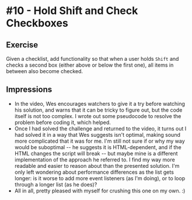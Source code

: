 # \#10 - Hold Shift and Check Checkboxes

## Exercise
Given a checklist, add functionality so that when a user holds `Shift` and checks a second box (either above or below the first one), all items in between also become checked.

## Impressions
- In the video, Wes encourages watchers to give it a try before watching his solution, and warns that it can be tricky to figure out, but the code itself is not too complex. I wrote out some pseudocode to resolve the problem before coding it, which helped.
- Once I had solved the challenge and returned to the video, it turns out I had solved it in a way that Wes suggests isn't optimal, making sound more complicated that it was for me. I'm still not sure if or why my way would be suboptimal -- he suggests it is HTML-dependent, and if the HTML changes the script will break -- but maybe mine is a different implementation of the approach he referred to. I find my way more readable and easier to reason about than the presented solution. I'm only left wondering about performance differences as the list gets longer: is it worse to add more event listeners (as I'm doing), or to loop through a longer list (as he does)?
- All in all, pretty pleased with myself for crushing this one on my own. :)
